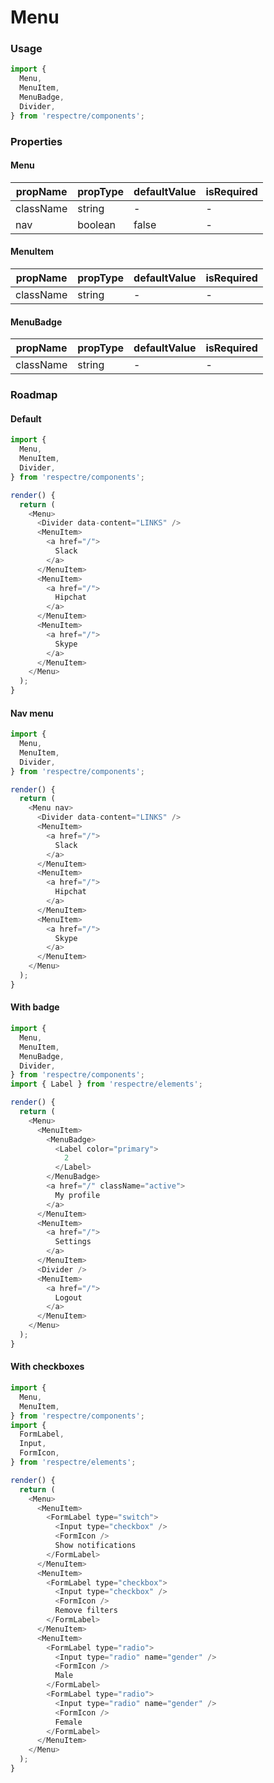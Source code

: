 # Menu

<!-- STORY -->

### Usage

```js
import {
  Menu,
  MenuItem,
  MenuBadge,
  Divider,
} from 'respectre/components';
```

### Properties

#### Menu

| propName  | propType | defaultValue | isRequired |
| --------- | -------- | ------------ | ---------- |
| className | string   | -            | -          |
| nav       | boolean  | false        | -          |

#### MenuItem

| propName  | propType | defaultValue | isRequired |
| --------- | -------- | ------------ | ---------- |
| className | string   | -            | -          |

#### MenuBadge

| propName  | propType | defaultValue | isRequired |
| --------- | -------- | ------------ | ---------- |
| className | string   | -            | -          |


### Roadmap

#### Default

```js
import {
  Menu,
  MenuItem,
  Divider,
} from 'respectre/components';

render() {
  return (
    <Menu>
      <Divider data-content="LINKS" />
      <MenuItem>
        <a href="/">
          Slack
        </a>
      </MenuItem>
      <MenuItem>
        <a href="/">
          Hipchat
        </a>
      </MenuItem>
      <MenuItem>
        <a href="/">
          Skype
        </a>
      </MenuItem>
    </Menu>
  );
}
```

#### Nav menu

```js
import {
  Menu,
  MenuItem,
  Divider,
} from 'respectre/components';

render() {
  return (
    <Menu nav>
      <Divider data-content="LINKS" />
      <MenuItem>
        <a href="/">
          Slack
        </a>
      </MenuItem>
      <MenuItem>
        <a href="/">
          Hipchat
        </a>
      </MenuItem>
      <MenuItem>
        <a href="/">
          Skype
        </a>
      </MenuItem>
    </Menu>
  );
}
```

#### With badge

```js
import {
  Menu,
  MenuItem,
  MenuBadge,
  Divider,
} from 'respectre/components';
import { Label } from 'respectre/elements';

render() {
  return (
    <Menu>
      <MenuItem>
        <MenuBadge>
          <Label color="primary">
            2
          </Label>
        </MenuBadge>
        <a href="/" className="active">
          My profile
        </a>
      </MenuItem>
      <MenuItem>
        <a href="/">
          Settings
        </a>
      </MenuItem>
      <Divider />
      <MenuItem>
        <a href="/">
          Logout
        </a>
      </MenuItem>
    </Menu>
  );
}
```

#### With checkboxes

```js
import {
  Menu,
  MenuItem,
} from 'respectre/components';
import {
  FormLabel,
  Input,
  FormIcon,
} from 'respectre/elements';

render() {
  return (
    <Menu>
      <MenuItem>
        <FormLabel type="switch">
          <Input type="checkbox" />
          <FormIcon />
          Show notifications
        </FormLabel>
      </MenuItem>
      <MenuItem>
        <FormLabel type="checkbox">
          <Input type="checkbox" />
          <FormIcon />
          Remove filters
        </FormLabel>
      </MenuItem>
      <MenuItem>
        <FormLabel type="radio">
          <Input type="radio" name="gender" />
          <FormIcon />
          Male
        </FormLabel>
        <FormLabel type="radio">
          <Input type="radio" name="gender" />
          <FormIcon />
          Female
        </FormLabel>
      </MenuItem>
    </Menu>
  );
}
```